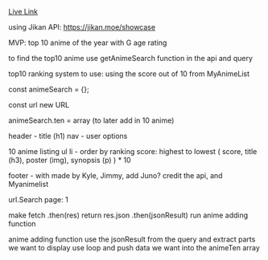 [Live Link](https://animetopten.netlify.app/)

<!-- Pseudocode!! -->


using Jikan API: https://jikan.moe/showcase
 
MVP: top 10 anime of the year with G age rating
 
to find the top10 anime use getAnimeSearch function in the api and query
 
top10 ranking system to use: using the score out of 10 from MyAnimeList
 
const animeSearch = {};
 
const url new URL
 
animeSearch.ten = array (to later add in 10 anime)
 
   header - title (h1)
   nav - user options
 
   10 anime listing ul
       li - order by ranking score: highest to lowest
           ( score, title (h3), poster (img), synopsis (p) ) * 10
  
   footer - with made by Kyle, Jimmy, add Juno?
       credit the api, and Myanimelist
 
url.Search
   page: 1
 
 
   make fetch
           .then(res)
               return res.json
           .then(jsonResult)
               run anime adding function
 
anime adding function
   use the jsonResult from the query and extract parts we want to display
   use loop and push data we want into the animeTen array
